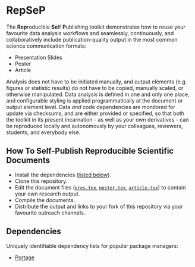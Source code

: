# RepSeP

The **Rep**roducible **Se**lf **P**ublishing toolkit demonstrates how to reuse your favourite data analysis workflows and seamlessly, continuously, and collaboratively include publication-quality output in the most common science communication formats:

* Presentation Slides
* Poster
* Article

Analysis does not have to be initiated manually, and output elements (e.g. figures or statistic results) do not have to be copied, manually scaled, or otherwise manipulated.
Data analysis is defined in one and only one place, and configurable styling is applied programmatically at the document or output element level.
Data *and* code dependencies are monitored for update via checksums, and are either provided or specified, so that both the toolkit in its present incarnation - as well as your own derivatives - can be reproduced locally and autonomously by your colleagues, reviewers, students, and everybody else. 

## How To Self-Publish Reproducible Scientific Documents

* Install the dependencies ([listed below](#dependencies)).
* Clone this repository.
* Edit the document files ([`pres.tex`](pres.tex), [`poster.tex`](poster.tex), [`article.tex`](article.tex)) to contain your own research output.
* Compile the documents.
* Distribute the output and links to your fork of this repository via your favourite outreach channels.

## Dependencies

Uniquely identifiable dependency lists for popular package managers:

* [Portage](.portage.deps)

